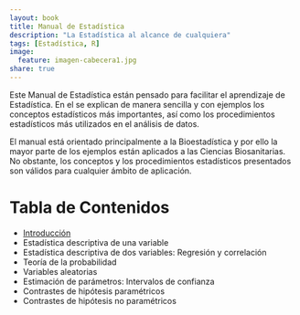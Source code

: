```yaml
---
layout: book
title: Manual de Estadística
description: "La Estadística al alcance de cualquiera"
tags: [Estadística, R]
image:
  feature: imagen-cabecera1.jpg
share: true
---
```


Este Manual de Estadística están pensado para facilitar el aprendizaje de Estadística. 
En el se explican de manera sencilla y con ejemplos los conceptos estadísticos más importantes, así como los procedimientos estadísticos más utilizados en el análisis de datos.

El manual está orientado principalmente a la Bioestadística y por ello la mayor parte de los ejemplos están aplicados a las Ciencias Biosanitarias. No obstante, los conceptos y los procedimientos estadísticos presentados son válidos para cualquier ámbito de aplicación. 

Tabla de Contenidos
====================

- [Introducción](/estadistica/manual/introduccion.html)
- Estadística descriptiva de una variable
- Estadística descriptiva de dos variables: Regresión y correlación
- Teoría de la probabilidad
- Variables aleatorias
- Estimación de parámetros: Intervalos de confianza
- Contrastes de hipótesis paramétricos
- Contrastes de hipótesis no paramétricos
